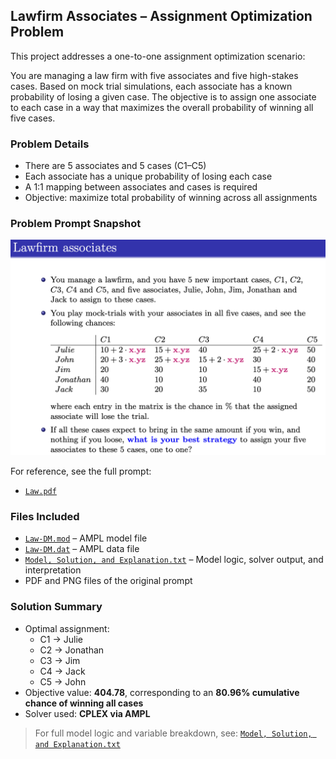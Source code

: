 ## Lawfirm Associates – Assignment Optimization Problem

This project addresses a one-to-one assignment optimization scenario:

You are managing a law firm with five associates and five high-stakes cases. Based on mock trial simulations, each associate has a known probability of losing a given case. The objective is to assign one associate to each case in a way that maximizes the overall probability of winning all five cases.

### Problem Details
- There are 5 associates and 5 cases (C1–C5)
- Each associate has a unique probability of losing each case
- A 1:1 mapping between associates and cases is required
- Objective: maximize total probability of winning across all assignments

### Problem Prompt Snapshot

![Problem Description](./Law.png)

For reference, see the full prompt:
- [`Law.pdf`](./Law.pdf)

### Files Included
- [`Law-DM.mod`](./Law-DM.mod) – AMPL model file
- [`Law-DM.dat`](./Law-DM.dat) – AMPL data file
- [`Model, Solution, and Explanation.txt`](./Model%2C%20Solution%2C%20and%20Explanation.txt) – Model logic, solver output, and interpretation
- PDF and PNG files of the original prompt

### Solution Summary
- Optimal assignment:
  - C1 → Julie
  - C2 → Jonathan
  - C3 → Jim
  - C4 → Jack
  - C5 → John
- Objective value: **404.78**, corresponding to an **80.96% cumulative chance of winning all cases**
- Solver used: **CPLEX via AMPL**

> For full model logic and variable breakdown, see: [`Model, Solution, and Explanation.txt`](./Model%2C%20Solution%2C%20and%20Explanation.txt)
